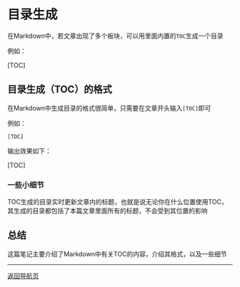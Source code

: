 # 目录生成
在Markdown中，若文章出现了多个板块，可以用里面内置的`TOC`生成一个目录

例如：

[TOC]

## 目录生成（TOC）的格式
在Markdown中生成目录的格式很简单，只需要在文章开头输入`[TOC]`即可

例如：
```
[TOC]
```
输出效果如下：

[TOC]

### 一些小细节
TOC生成的目录实时更新文章内的标题，也就是说无论你在什么位置使用TOC，其生成的目录都包括了本篇文章里面所有的标题，不会受到其位置的影响

## 总结
这篇笔记主要介绍了Markdown中有关TOC的内容，介绍其格式，以及一些细节

---
[返回导航页](index.md)